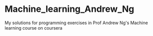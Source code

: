 # Machine_learning_Andrew_Ng
My solutions for programming exercises in Prof Andrew Ng's Machine learning course on coursera
